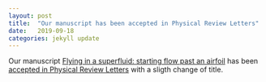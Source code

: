 ```yaml
---
layout: post
title:  "Our manuscript has been accepted in Physical Review Letters"
date:   2019-09-18
categories: jekyll update
---
```


Our manuscript [Flying in a superfluid: starting flow past an airfoil](https://arxiv.org/abs/1904.04908) has been [accepted in Physical Review Letters](https://journals.aps.org/prl/accepted/a2075Yf2Q151086d79a44df26b37e9ae75d770eb4) with a sligth change of title.

